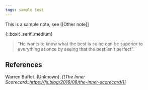 ```yaml
---
tags: sample test
---
```


This is a sample note, see [[Other note]]

{:.boxit .serif .medium}
> “He wants to know what the best is so he can be superior to everything at once by seeing that the best isn’t perfect”. 

## References

Warren Buffet. (Unknown). *[[The Inner Scorecard::https://fs.blog/2016/08/the-inner-scorecard/]]*